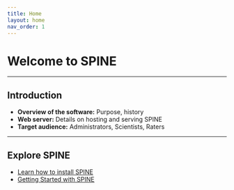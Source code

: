 ```yaml
---
title: Home
layout: home
nav_order: 1
---
```


# Welcome to SPINE

---

## Introduction

- **Overview of the software:** Purpose, history
- **Web server:** Details on hosting and serving SPINE
- **Target audience:** Administrators, Scientists, Raters

---

## Explore SPINE

- [Learn how to install SPINE](install-spine.md)
- [Getting Started with SPINE](getting-started.md)

